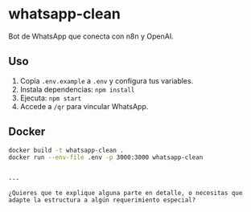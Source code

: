 # whatsapp-clean

Bot de WhatsApp que conecta con n8n y OpenAI.

## Uso

1. Copia `.env.example` a `.env` y configura tus variables.
2. Instala dependencias: `npm install`
3. Ejecuta: `npm start`
4. Accede a `/qr` para vincular WhatsApp.

## Docker

```sh
docker build -t whatsapp-clean .
docker run --env-file .env -p 3000:3000 whatsapp-clean
```

```

---

¿Quieres que te explique alguna parte en detalle, o necesitas que adapte la estructura a algún requerimiento especial?
```
